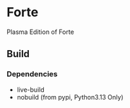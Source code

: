 # Forte
Plasma Edition of Forte

## Build
### Dependencies
- live-build
- nobuild (from pypi, Python3.13 Only)